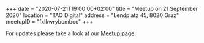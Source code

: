 +++
date = "2020-07-21T19:00:00+02:00"
title = "Meetup on 21 September 2020"
location = "TAO Digital"
address = "Lendplatz 45, 8020 Graz"
meetupID = "fxlkwrybcmbcc"
+++

For updates please take a look at our
[Meetup page](https://www.meetup.com/Graz-Open-Source-Meetup/events/fxlkwrybcmbcc/).
